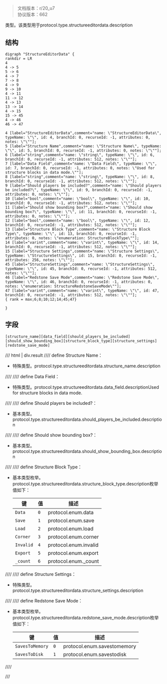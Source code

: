 # <!-- md:samp StructureEditorData -->

> 文档版本：r/20_u7<br/>协议版本：662

<!-- md:samp StructureEditorData -->类型。该类型用于protocol.type.structureeditordata.description

## 结构

```viz
digraph "StructureEditorData" {
rankdir = LR
4
4 -> 5
5 -> 6
4 -> 7
7 -> 8
4 -> 9
9 -> 10
4 -> 11
11 -> 12
4 -> 13
13 -> 14
4 -> 15
15 -> 45
4 -> 46
46 -> 47

4 [label="StructureEditorData",comment="name: \"StructureEditorData\", typeName: \"\", id: 4, branchId: 0, recurseId: -1, attributes: 0, notes: \"\""];
5 [label="Structure Name",comment="name: \"Structure Name\", typeName: \"\", id: 5, branchId: 0, recurseId: -1, attributes: 0, notes: \"\""];
6 [label="string",comment="name: \"string\", typeName: \"\", id: 6, branchId: 0, recurseId: -1, attributes: 512, notes: \"\""];
7 [label="Data Field",comment="name: \"Data Field\", typeName: \"\", id: 7, branchId: 0, recurseId: -1, attributes: 0, notes: \"Used for structure blocks in data mode.\""];
8 [label="string",comment="name: \"string\", typeName: \"\", id: 8, branchId: 0, recurseId: -1, attributes: 512, notes: \"\""];
9 [label="Should players be included?",comment="name: \"Should players be included?\", typeName: \"\", id: 9, branchId: 0, recurseId: -1, attributes: 0, notes: \"\""];
10 [label="bool",comment="name: \"bool\", typeName: \"\", id: 10, branchId: 0, recurseId: -1, attributes: 512, notes: \"\""];
11 [label="Should show bounding box?",comment="name: \"Should show bounding box?\", typeName: \"\", id: 11, branchId: 0, recurseId: -1, attributes: 0, notes: \"\""];
12 [label="bool",comment="name: \"bool\", typeName: \"\", id: 12, branchId: 0, recurseId: -1, attributes: 512, notes: \"\""];
13 [label="Structure Block Type",comment="name: \"Structure Block Type\", typeName: \"\", id: 13, branchId: 0, recurseId: -1, attributes: 0, notes: \"enumeration: StructureBlockType\""];
14 [label="varint",comment="name: \"varint\", typeName: \"\", id: 14, branchId: 0, recurseId: -1, attributes: 512, notes: \"\""];
15 [label="Structure Settings",comment="name: \"Structure Settings\", typeName: \"StructureSettings\", id: 15, branchId: 0, recurseId: -1, attributes: 256, notes: \"\""];
45 [label="StructureSettings",comment="name: \"StructureSettings\", typeName: \"\", id: 45, branchId: 0, recurseId: -1, attributes: 512, notes: \"\""];
46 [label="Redstone Save Mode",comment="name: \"Redstone Save Mode\", typeName: \"\", id: 46, branchId: 0, recurseId: -1, attributes: 0, notes: \"enumeration: StructureRedstoneSaveMode\""];
47 [label="varint",comment="name: \"varint\", typeName: \"\", id: 47, branchId: 0, recurseId: -1, attributes: 512, notes: \"\""];
{ rank = max;6;8;10;12;14;45;47}

}

```

## 字段

```title='StructureEditorData'
[structure_name][data_field][should_players_be_included][should_show_bounding_box][structure_block_type][structure_settings][redstone_save_mode]
```

/// html | div.result
//// define
Structure Name：[<!-- md:samp string -->](../types/string.md)

- 特殊类型。protocol.type.structureeditordata.structure_name.description


////
//// define
Data Field：[<!-- md:samp string -->](../types/string.md)

- 特殊类型。protocol.type.structureeditordata.data_field.descriptionUsed for structure blocks in data mode.


////
//// define
Should players be included?：<!-- md:samp bool -->

- 基本类型。protocol.type.structureeditordata.should_players_be_included.description


////
//// define
Should show bounding box?：<!-- md:samp bool -->

- 基本类型。protocol.type.structureeditordata.should_show_bounding_box.description


////
//// define
Structure Block Type：<!-- md:samp varint -->

- 基本类型枚举。protocol.type.structureeditordata.structure_block_type.description枚举值如下：

  |键|值|描述|
  |---|---|---|
  |`Data`|`0`|protocol.enum.data|
  |`Save`|`1`|protocol.enum.save|
  |`Load`|`2`|protocol.enum.load|
  |`Corner`|`3`|protocol.enum.corner|
  |`Invalid`|`4`|protocol.enum.invalid|
  |`Export`|`5`|protocol.enum.export|
  |`_count`|`6`|protocol.enum._count|



////
//// define
Structure Settings：[<!-- md:samp StructureSettings -->](../types/structuresettings.md)

- 特殊类型。protocol.type.structureeditordata.structure_settings.description


////
//// define
Redstone Save Mode：<!-- md:samp varint -->

- 基本类型枚举。protocol.type.structureeditordata.redstone_save_mode.description枚举值如下：

  |键|值|描述|
  |---|---|---|
  |`SavesToMemory`|`0`|protocol.enum.savestomemory|
  |`SavesToDisk`|`1`|protocol.enum.savestodisk|



////

///

